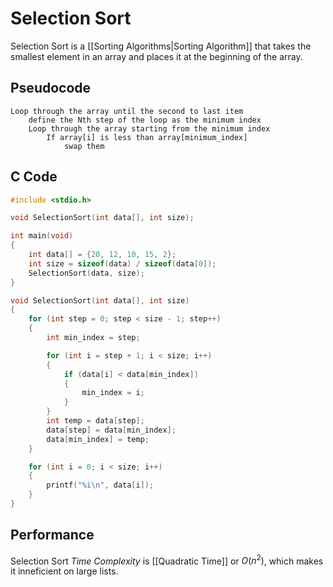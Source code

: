 # Selection Sort
Selection Sort is a [[Sorting Algorithms|Sorting Algorithm]] that takes the smallest element in an array and places it at the beginning of the array.

## Pseudocode
```
Loop through the array until the second to last item
    define the Nth step of the loop as the minimum index
    Loop through the array starting from the minimum index
        If array[i] is less than array[minimum_index]
            swap them
```

## C Code

```c
#include <stdio.h>

void SelectionSort(int data[], int size);

int main(void)
{
    int data[] = {20, 12, 10, 15, 2};
    int size = sizeof(data) / sizeof(data[0]);
    SelectionSort(data, size);
}

void SelectionSort(int data[], int size)
{
    for (int step = 0; step < size - 1; step++)
    {
        int min_index = step;

        for (int i = step + 1; i < size; i++)
        {
            if (data[i] < data[min_index])
            {
                min_index = i;
            }
        }
        int temp = data[step];
        data[step] = data[min_index];
        data[min_index] = temp;                
    }                                          

    for (int i = 0; i < size; i++)
    {
        printf("%i\n", data[i]);
    }
}
```

## Performance
Selection Sort *Time Complexity* is [[Quadratic Time]] or $O(n^2)$, which makes it inneficient on large lists.
